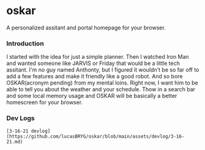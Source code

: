 # oskar
A personalized assitant and portal homepage for your browser.



### Introduction
I started with the idea for just a simple planner. Then I watched Iron Man and wanted someone like JARVIS or Friday that would be a little tech assitant. I'm no guy named Anthonty, but I figured it wouldn't be so far off to add a few features and make it friendly like a good robot. And so bore OSKAR(acronym pending) from my mental loins. Right now, I want him to be able to tell you about the weather and your schedule. Thow in a search bar and some local memory usage and OSKAR will be basically a better homescreen for your browser.



### Dev Logs
```
[3-16-21 devlog](https://github.com/lucasBRYG/oskar/blob/main/assets/devlog/3-16-21.md)
```
